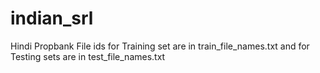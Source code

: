 # indian_srl
Hindi Propbank File ids for Training set are in 
train_file_names.txt
and for Testing sets are in
test_file_names.txt
